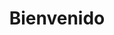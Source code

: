 ---
title: "Bienvenido"
bio: {
  gretting: "Hi, i'm Wicho",
  description: "I'm a Frontend developer in Mexico, I'm currently working in BEDU, my main projects are built in angular. I'm passionate about open source and new types of technologies"
}
services: [
  {
    name: "UI Development",
    description: "
      At my day of day in my work i currently seeing a lot of UI, I been making interfaces since 2019 if you need help you can contact me  
    "
  },
  {
    name: "Tech consultant",
    description: "
      I been coding since 2018, and i been working on angular fo the last 2 years, if you need help in your javascript app contect me 
    "

  },
  {
    name: "Web app development",
    description: "
      I really love to make web apps. In the last 2 years I been wroking in 2 main apps with a traffic of 50 people at hour, my main way to develop software is with SCRUM and the main technology stack is angular with django. If you have an idea, and you want to make it real contact me. 
    "
  }
]
projects: [
  {
    name: "Angular",
    description: "
      Esto es simplemente un framework hermoso, cada vez me enamoro mas de esta tecnología.\n\nLo que más me ha gustado de angular a parte del typescript que te ayuda de una forma inimaginable, no hay algo más cool, que los observables, es de lo mejor que podrás ocupar para desarrollar día a día. Lo único que puedo decir:\n\n¡¡Angular es un framework reactivo y hermoso!!
    "
  },
  {
    name: "React",
    description: "
      Un framework si se puede llegar a decir, tengo sentimientos encontrados con este framework ya que no llega a ser lo suficientemente robusto para llegar a ser un framework sin en cambio es un framework con el que puedes iniciar y crear cosas muy fancys.\n\nReact te ayudará a crear proyectos medianos rápidamente.
    "

  },
  {
    name: "Svelte",
    description: "
      Svelte no es un framework, svelte es un compilador.
      Al ser así svelte es sumamente ligero. Con ello tomé la decisión de generar este sitio ya que quiero generar el mejor SEO y performance dentro de esta página.\n\nOcupalo, no te arrepentirás.
    "
  }
]
projectContact: {
  firstSection: {
    title: "Tienes un proyecto, hablemos!",
    contact: "Contactame",
    email: "wichoguerrero747@gmail.com"
  },
  secondSection: {
    title: "Dejame saber esto para tu proyecto",
    subtitles: [
      "¿Cómo te llamas?",
      "Tu correo, y otro método de contacto",
      "Hablame mas sobre tu proyecto"
    ],
    file: "https://drive.google.com/uc?export=download&id=1sYO0imeaOLeHA5CapIdd2Zyi6AYNSasC"
  }
}
seo:
  keywords:
  - Angular
  - Dynamic components
  - ViewContainerRef
  - Views
  - Components
  - embeded views
  language: ES
  title: Dynamic components
  description: 'Explain about how to make dynamic components and how angular renderer
    works '
  image: https://w1ch0images.s3.us-west-2.amazonaws.com/c23ff3f2-d492-47d3-a060-742cdf98a2f9.jpg
---